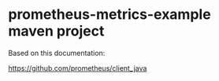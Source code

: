 # prometheus-metrics-example maven project

Based on this documentation:

https://github.com/prometheus/client_java

